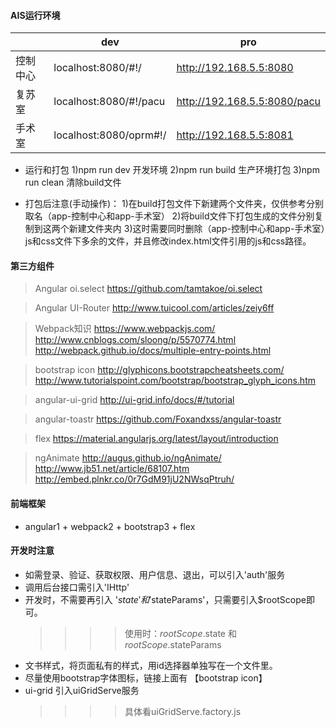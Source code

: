 #### AIS运行环境
|      | dev  | pro  |
|------|------|------|
| 控制中心 | localhost:8080/#!/     | http://192.168.5.5:8080 |
| 复苏室   | localhost:8080/#!/pacu | http://192.168.5.5:8080/pacu |
| 手术室   | localhost:8080/oprm#!/ | http://192.168.5.5:8081 |

* 运行和打包
1)npm run dev   开发环境
2)npm run build 生产环境打包
3)npm run clean 清除build文件

* 打包后注意(手动操作)：
1)在build打包文件下新建两个文件夹，仅供参考分别取名（app-控制中心和app-手术室）
2)将build文件下打包生成的文件分别复制到这两个新建文件夹内
3)这时需要同时删除（app-控制中心和app-手术室）js和css文件下多余的文件，并且修改index.html文件引用的js和css路径。

#### 第三方组件
> Angular oi.select
https://github.com/tamtakoe/oi.select

> Angular UI-Router
http://www.tuicool.com/articles/zeiy6ff

> Webpack知识
https://www.webpackjs.com/
http://www.cnblogs.com/sloong/p/5570774.html
http://webpack.github.io/docs/multiple-entry-points.html

> bootstrap icon
http://glyphicons.bootstrapcheatsheets.com/
http://www.tutorialspoint.com/bootstrap/bootstrap_glyph_icons.htm

> angular-ui-grid
http://ui-grid.info/docs/#/tutorial

> angular-toastr
https://github.com/Foxandxss/angular-toastr

> flex
https://material.angularjs.org/latest/layout/introduction

> ngAnimate
http://augus.github.io/ngAnimate/
http://www.jb51.net/article/68107.htm
http://embed.plnkr.co/0r7GdM91jU2NWsqPtruh/

#### 前端框架
* angular1 + webpack2 + bootstrap3 + flex

#### 开发时注意
* 如需登录、验证、获取权限、用户信息、退出，可以引入'auth'服务
* 调用后台接口需引入'IHttp'
* 开发时，不需要再引入 '$state' 和 '$stateParams'，只需要引入$rootScope即可。
   >>>> 使用时：$rootScope.$state 和 $rootScope.$stateParams
* 文书样式，将页面私有的样式，用id选择器单独写在一个文件里。
* 尽量使用bootstrap字体图标，链接上面有 【bootstrap icon】
* ui-grid  引入uiGridServe服务
   >>>> 具体看uiGridServe.factory.js
